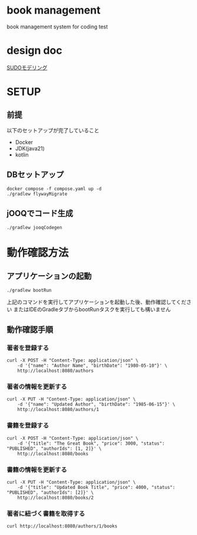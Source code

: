 # book management
book management system for coding test

# design doc
[SUDOモデリング](https://miro.com/app/board/uXjVIeBhZUo=/?share_link_id=17607207850)

# SETUP
## 前提
以下のセットアップが完了していること
- Docker
- JDK(java21)
- kotlin

## DBセットアップ
```
docker compose -f compose.yaml up -d
./gradlew flywayMigrate
```

## jOOQでコード生成
```
./gradlew jooqCodegen
```

# 動作確認方法
## アプリケーションの起動
```
./gradlew bootRun
```
上記のコマンドを実行してアプリケーションを起動した後、動作確認してください
またはIDEのGradleタブからbootRunタスクを実行しても構いません

## 動作確認手順
### 著者を登録する
```
curl -X POST -H "Content-Type: application/json" \
    -d '{"name": "Author Name", "birthDate": "1980-05-10"}' \
    http://localhost:8080/authors
```

### 著者の情報を更新する
```
curl -X PUT -H "Content-Type: application/json" \
    -d '{"name": "Updated Author", "birthDate": "1985-06-15"}' \
    http://localhost:8080/authors/1
```

### 書籍を登録する
```
curl -X POST -H "Content-Type: application/json" \
    -d '{"title": "The Great Book", "price": 3000, "status": "PUBLISHED", "authorIds": [1, 2]}' \
    http://localhost:8080/books
```

### 書籍の情報を更新する
```
curl -X PUT -H "Content-Type: application/json" \
    -d '{"title": "Updated Book Title", "price": 4000, "status": "PUBLISHED", "authorIds": [2]}' \
    http://localhost:8080/books/2
```

### 著者に紐づく書籍を取得する
```
curl http://localhost:8080/authors/1/books
```